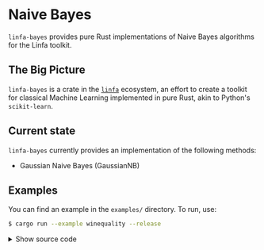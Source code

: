 # Naive Bayes

`linfa-bayes` provides pure Rust implementations of Naive Bayes algorithms for the Linfa toolkit.

## The Big Picture

`linfa-bayes` is a crate in the [`linfa`](https://crates.io/crates/linfa) ecosystem, an effort to create a toolkit for classical Machine Learning implemented in pure Rust, akin to Python's `scikit-learn`.

## Current state

`linfa-bayes` currently provides an implementation of the following methods: 

- Gaussian Naive Bayes (GaussianNB)

## Examples

You can find an example in the `examples/` directory. To run, use:

```bash
$ cargo run --example winequality --release
```

<details>
<summary style="cursor: pointer; display:list-item;">
Show source code
</summary>

```rust,ignore
// Read in the dataset and convert targets to binary data
let (train, valid) = linfa_datasets::winequality()
    .map_targets(|x| if *x > 6 { "good" } else { "bad" })
    .split_with_ratio(0.9);

// Train the model
let model = GaussianNb::params().fit(&train)?;

// Predict the validation dataset
let pred = model.predict(&valid);

// Construct confusion matrix
let cm = pred.confusion_matrix(&valid)?;

// classes    | bad        | good      
// bad        | 130        | 12        
// good       | 7          | 10    
//
// accuracy 0.8805031, MCC 0.45080978
println!("{:?}", cm);
println!("accuracy {}, MCC {}", cm.accuracy(), cm.mcc());
```
</details>
